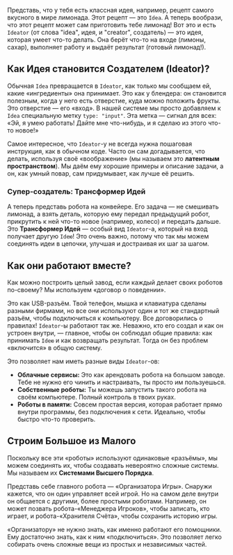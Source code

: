 Представь, что у тебя есть классная идея, например, рецепт самого вкусного в мире лимонада. Этот рецепт — это `Idea`. А теперь вообрази, что этот рецепт может сам приготовить тебе лимонад! Вот это и есть `Ideator` (от слова "idea", идея, и "creator", создатель) — это идея, которая умеет что-то делать. Она берёт что-то на входе (лимоны, сахар), выполняет работу и выдаёт результат (готовый лимонад!).

## Как Идея становится Создателем (Ideator)?

Обычная `Idea` превращается в `Ideator`, как только мы сообщаем ей, какие «ингредиенты» она принимает. Это как у блендера: он становится полезным, когда у него есть отверстие, куда можно положить фрукты. Это отверстие — его «вход». В нашей системе мы просто добавляем к `Idea` специальную метку `type: "input"`. Эта метка — сигнал для всех: «Эй, я умею работать! Дайте мне что-нибудь, и я сделаю из этого что-то новое!»

Самое интересное, что `Ideator`-у не всегда нужна пошаговая инструкция, как в обычном коде. Часто он сам догадывается, что делать, используя своё «воображение» (мы называем это **латентным пространством**). Мы даём ему хорошие примеры и описание задачи, а он, как умный повар, сам придумывает, как лучше её решить.

### Супер-создатель: Трансформер Идей

А теперь представь робота на конвейере. Его задача — не смешивать лимонад, а взять деталь, которую ему передал предыдущий робот, прикрутить к ней что-то новое (например, колесо) и передать дальше. Это **Трансформер Идей** — особый вид `Ideator`-а, который на вход получает другую `Ideю`! Это очень важно, потому что так мы можем соединять идеи в цепочки, улучшая и достраивая их шаг за шагом.

## Как они работают вместе?

Как можно построить целый завод, если каждый делает своих роботов по-своему? Мы используем «договор о поведении».

Это как USB-разъём. Твой телефон, мышка и клавиатура сделаны разными фирмами, но все они используют один и тот же стандартный разъём, чтобы подключиться к компьютеру. Все договорились о правилах! `Ideator`-ы работают так же. Неважно, кто его создал и как он устроен внутри, — главное, чтобы он соблюдал общие правила: как принимать `Ideю` и как возвращать результат. Тогда он без проблем «включится» в общую систему.

Это позволяет нам иметь разные виды `Ideator`-ов:

*   **Облачные сервисы:** Это как арендовать робота на большом заводе. Тебе не нужно его чинить и настраивать, ты просто им пользуешься.
*   **Собственные роботы:** Ты можешь запустить такого робота на своём компьютере. Полный контроль в твоих руках.
*   **Роботы в памяти:** Совсем простая версия, которая работает прямо внутри программы, без подключения к сети. Идеально, чтобы быстро что-то проверить.

## Строим Большое из Малого

Поскольку все эти «роботы» используют одинаковые «разъёмы», мы можем соединять их, чтобы создавать невероятно сложные системы. Мы называем их **Системами Высшего Порядка**.

Представь себе главного робота — «Организатора Игры». Снаружи кажется, что он один управляет всей игрой. Но на самом деле внутри он общается с другими, более простыми роботами. Например, он может позвать робота-«Менеджера Игроков», чтобы записать, кто играет, и робота-«Хранителя Счёта», чтобы сохранить историю игры.

«Организатору» не нужно знать, как именно работают его помощники. Ему достаточно знать, как к ним «подключиться». Это позволяет легко собирать очень сложные вещи из простых и независимых частей.